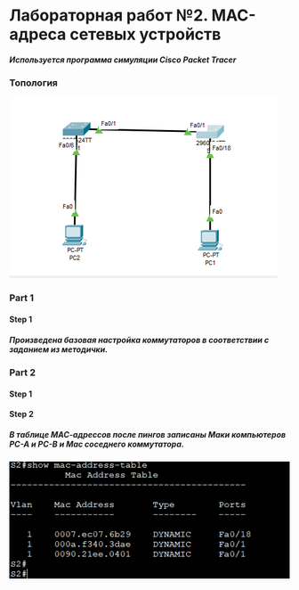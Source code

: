 # Лабораторная работ №2. MAC-адреса сетевых устройств
##### Используется программа симуляции Cisco Packet Tracer

###                                       Топология
![](https://github.com/A1exger/Network-Engineer/blob/main/Labs/Lab2/%D1%82%D0%BE%D0%BF%D0%BE%D0%BB%D0%BE%D0%B3%D0%B8%D1%8F.PNG)
### Part 1
#### Step 1
##### Произведена базовая настройка коммутаторов в соответствии с заданием из методички.
### Part 2
#### Step 1

#### Step 2
##### В таблице МАС-адрессов после пингов записаны Маки компьютеров PC-A и PC-B и Мас соседнего коммутатора.
![](https://github.com/A1exger/Network-Engineer/blob/main/Labs/Lab2/%D1%82%D0%B0%D0%B1%D0%BB%D0%B8%D1%86%D0%B0%20%D0%BC%D0%B0%D0%BA%D0%BE%D0%B2.PNG)
